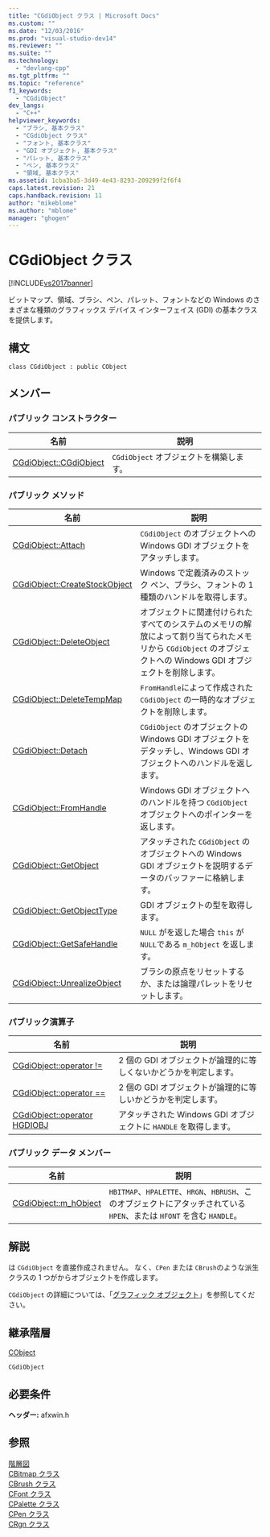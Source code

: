 ```yaml
---
title: "CGdiObject クラス | Microsoft Docs"
ms.custom: ""
ms.date: "12/03/2016"
ms.prod: "visual-studio-dev14"
ms.reviewer: ""
ms.suite: ""
ms.technology: 
  - "devlang-cpp"
ms.tgt_pltfrm: ""
ms.topic: "reference"
f1_keywords: 
  - "CGdiObject"
dev_langs: 
  - "C++"
helpviewer_keywords: 
  - "ブラシ, 基本クラス"
  - "CGdiObject クラス"
  - "フォント, 基本クラス"
  - "GDI オブジェクト, 基本クラス"
  - "パレット, 基本クラス"
  - "ペン, 基本クラス"
  - "領域, 基本クラス"
ms.assetid: 1cba3ba5-3d49-4e43-8293-209299f2f6f4
caps.latest.revision: 21
caps.handback.revision: 11
author: "mikeblome"
ms.author: "mblome"
manager: "ghogen"
---
```

# CGdiObject クラス
[!INCLUDE[vs2017banner](../../assembler/inline/includes/vs2017banner.md)]

ビットマップ、領域、ブラシ、ペン、パレット、フォントなどの Windows のさまざまな種類のグラフィックス デバイス インターフェイス \(GDI\) の基本クラスを提供します。  
  
## 構文  
  
```  
class CGdiObject : public CObject  
```  
  
## メンバー  
  
### パブリック コンストラクター  
  
|名前|説明|  
|--------|--------|  
|[CGdiObject::CGdiObject](../Topic/CGdiObject::CGdiObject.md)|`CGdiObject` オブジェクトを構築します。|  
  
### パブリック メソッド  
  
|名前|説明|  
|--------|--------|  
|[CGdiObject::Attach](../Topic/CGdiObject::Attach.md)|`CGdiObject` のオブジェクトへの Windows GDI オブジェクトをアタッチします。|  
|[CGdiObject::CreateStockObject](../Topic/CGdiObject::CreateStockObject.md)|Windows で定義済みのストック ペン、ブラシ、フォントの 1 種類のハンドルを取得します。|  
|[CGdiObject::DeleteObject](../Topic/CGdiObject::DeleteObject.md)|オブジェクトに関連付けられたすべてのシステムのメモリの解放によって割り当てられたメモリから `CGdiObject` のオブジェクトへの Windows GDI オブジェクトを削除します。|  
|[CGdiObject::DeleteTempMap](../Topic/CGdiObject::DeleteTempMap.md)|`FromHandle`によって作成された `CGdiObject` の一時的なオブジェクトを削除します。|  
|[CGdiObject::Detach](../Topic/CGdiObject::Detach.md)|`CGdiObject` のオブジェクトの Windows GDI オブジェクトをデタッチし、Windows GDI オブジェクトへのハンドルを返します。|  
|[CGdiObject::FromHandle](../Topic/CGdiObject::FromHandle.md)|Windows GDI オブジェクトへのハンドルを持つ `CGdiObject` オブジェクトへのポインターを返します。|  
|[CGdiObject::GetObject](../Topic/CGdiObject::GetObject.md)|アタッチされた `CGdiObject` のオブジェクトへの Windows GDI オブジェクトを説明するデータのバッファーに格納します。|  
|[CGdiObject::GetObjectType](../Topic/CGdiObject::GetObjectType.md)|GDI オブジェクトの型を取得します。|  
|[CGdiObject::GetSafeHandle](../Topic/CGdiObject::GetSafeHandle.md)|`NULL` がを返した場合 `this` が `NULL`である `m_hObject` を返します。|  
|[CGdiObject::UnrealizeObject](../Topic/CGdiObject::UnrealizeObject.md)|ブラシの原点をリセットするか、または論理パレットをリセットします。|  
  
### パブリック演算子  
  
|名前|説明|  
|--------|--------|  
|[CGdiObject::operator \!\=](../Topic/CGdiObject::operator%20!=.md)|2 個の GDI オブジェクトが論理的に等しくないかどうかを判定します。|  
|[CGdiObject::operator \=\=](../Topic/CGdiObject::operator%20==.md)|2 個の GDI オブジェクトが論理的に等しいかどうかを判定します。|  
|[CGdiObject::operator HGDIOBJ](../Topic/CGdiObject::operator%20HGDIOBJ.md)|アタッチされた Windows GDI オブジェクトに `HANDLE` を取得します。|  
  
### パブリック データ メンバー  
  
|名前|説明|  
|--------|--------|  
|[CGdiObject::m\_hObject](../Topic/CGdiObject::m_hObject.md)|`HBITMAP`、`HPALETTE`、`HRGN`、`HBRUSH`、このオブジェクトにアタッチされている `HPEN`、または `HFONT` を含む `HANDLE`。|  
  
## 解説  
 は `CGdiObject` を直接作成されません。  なく、`CPen` または `CBrush`のような派生クラスの 1 つがからオブジェクトを作成します。  
  
 `CGdiObject` の詳細については、「[グラフィック オブジェクト](../../mfc/graphic-objects.md)」を参照してください。  
  
## 継承階層  
 [CObject](../Topic/CObject%20Class.md)  
  
 `CGdiObject`  
  
## 必要条件  
 **ヘッダー:** afxwin.h  
  
## 参照  
 [階層図](../../mfc/hierarchy-chart.md)   
 [CBitmap クラス](../../mfc/reference/cbitmap-class.md)   
 [CBrush クラス](../../mfc/reference/cbrush-class.md)   
 [CFont クラス](../../mfc/reference/cfont-class.md)   
 [CPalette クラス](../../mfc/reference/cpalette-class.md)   
 [CPen クラス](../Topic/CPen%20Class.md)   
 [CRgn クラス](../../mfc/reference/crgn-class.md)